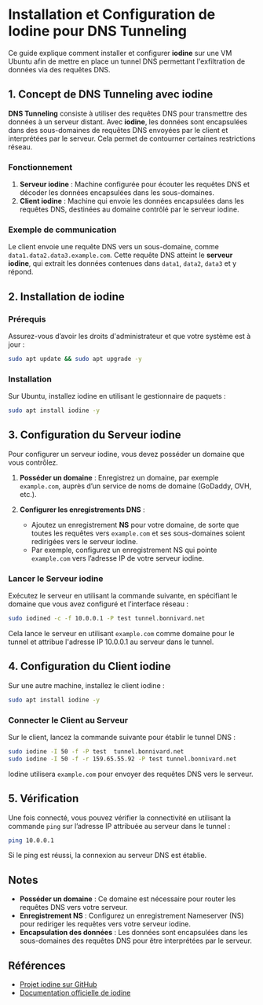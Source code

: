 # Installation et Configuration de Iodine pour DNS Tunneling

Ce guide explique comment installer et configurer **iodine** sur une VM Ubuntu afin de mettre en place un tunnel DNS permettant l'exfiltration de données via des requêtes DNS.

## 1. Concept de DNS Tunneling avec iodine

**DNS Tunneling** consiste à utiliser des requêtes DNS pour transmettre des données à un serveur distant. Avec **iodine**, les données sont encapsulées dans des sous-domaines de requêtes DNS envoyées par le client et interprétées par le serveur. Cela permet de contourner certaines restrictions réseau.

### Fonctionnement

1. **Serveur iodine** : Machine configurée pour écouter les requêtes DNS et décoder les données encapsulées dans les sous-domaines.
2. **Client iodine** : Machine qui envoie les données encapsulées dans les requêtes DNS, destinées au domaine contrôlé par le serveur iodine.

### Exemple de communication

Le client envoie une requête DNS vers un sous-domaine, comme `data1.data2.data3.example.com`. Cette requête DNS atteint le **serveur iodine**, qui extrait les données contenues dans `data1`, `data2`, `data3` et y répond.

## 2. Installation de iodine

### Prérequis

Assurez-vous d’avoir les droits d'administrateur et que votre système est à jour :

```bash
sudo apt update && sudo apt upgrade -y
```

### Installation

Sur Ubuntu, installez iodine en utilisant le gestionnaire de paquets :

```bash
sudo apt install iodine -y
```

## 3. Configuration du Serveur iodine

Pour configurer un serveur iodine, vous devez posséder un domaine que vous contrôlez.

1. **Posséder un domaine** : Enregistrez un domaine, par exemple `example.com`, auprès d’un service de noms de domaine (GoDaddy, OVH, etc.).

2. **Configurer les enregistrements DNS** :
   - Ajoutez un enregistrement **NS** pour votre domaine, de sorte que toutes les requêtes vers `example.com` et ses sous-domaines soient redirigées vers le serveur iodine.
   - Par exemple, configurez un enregistrement NS qui pointe `example.com` vers l’adresse IP de votre serveur iodine.

### Lancer le Serveur iodine

Exécutez le serveur en utilisant la commande suivante, en spécifiant le domaine que vous avez configuré et l’interface réseau :

```bash
sudo iodined -c -f 10.0.0.1 -P test tunnel.bonnivard.net
```

Cela lance le serveur en utilisant `example.com` comme domaine pour le tunnel et attribue l'adresse IP 10.0.0.1 au serveur dans le tunnel.

## 4. Configuration du Client iodine

Sur une autre machine, installez le client iodine :

```bash
sudo apt install iodine -y
```

### Connecter le Client au Serveur

Sur le client, lancez la commande suivante pour établir le tunnel DNS :

```bash
sudo iodine -I 50 -f -P test  tunnel.bonnivard.net
sudo iodine -I 50 -f -r 159.65.55.92 -P test tunnel.bonnivard.net
```

Iodine utilisera `example.com` pour envoyer des requêtes DNS vers le serveur. 

## 5. Vérification

Une fois connecté, vous pouvez vérifier la connectivité en utilisant la commande `ping` sur l’adresse IP attribuée au serveur dans le tunnel :

```bash
ping 10.0.0.1
```

Si le ping est réussi, la connexion au serveur DNS est établie.

## Notes

- **Posséder un domaine** : Ce domaine est nécessaire pour router les requêtes DNS vers votre serveur.
- **Enregistrement NS** : Configurez un enregistrement Nameserver (NS) pour rediriger les requêtes vers votre serveur iodine.
- **Encapsulation des données** : Les données sont encapsulées dans les sous-domaines des requêtes DNS pour être interprétées par le serveur.

## Références

- [Projet iodine sur GitHub](https://github.com/yarrick/iodine)
- [Documentation officielle de iodine](https://code.kryo.se/iodine/)

```
